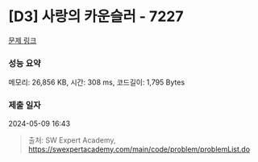 # [D3] 사랑의 카운슬러 - 7227 

[문제 링크](https://swexpertacademy.com/main/code/problem/problemDetail.do?contestProbId=AWlQUD2qtysDFAVS) 

### 성능 요약

메모리: 26,856 KB, 시간: 308 ms, 코드길이: 1,795 Bytes

### 제출 일자

2024-05-09 16:43



> 출처: SW Expert Academy, https://swexpertacademy.com/main/code/problem/problemList.do